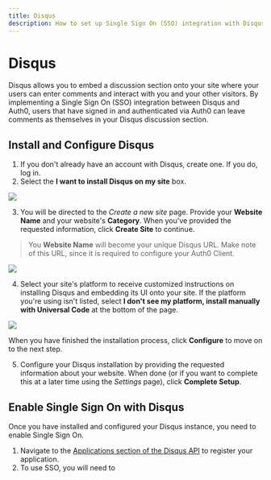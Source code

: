 ```yaml
---
title: Disqus
description: How to set up Single Sign On (SSO) integration with Disqus.
---
```


# Disqus

Disqus allows you to embed a discussion section onto your site where your users can enter comments and interact with you and your other visitors. By implementing a Single Sign On (SSO) integration between Disqus and Auth0, users that have signed in and authenticated via Auth0 can leave comments as themselves in your Disqus discussion section.

## Install and Configure Disqus

1. If you don't already have an account with Disqus, create one. If you do, log in.
2. Select the **I want to install Disqus on my site** box.

  ![](/disqus-on-site.png)

3. You will be directed to the *Create a new site* page. Provide your **Website Name** and your website's **Category**. When you've provided the requested information, click **Create Site** to continue.

  > You **Website Name** will become your unique Disqus URL. Make note of this URL, since it is required to configure your Auth0 Client.

  ![](/create-new-site.png)

4. Select your site's platform to receive customized instructions on installing Disqus and embedding its UI onto your site. If the platform you're using isn't listed, select **I don't see my platform, install manually with Universal Code** at the bottom of the page.

  ![](/platforms.png)

  When you have finished the installation process, click **Configure** to move on to the next step.

5. Configure your Disqus installation by providing the requested information about your website. When done (or if you want to complete this at a later time using the *Settings* page), click **Complete Setup**.

## Enable Single Sign On with Disqus

Once you have installed and configured your Disqus instance, you need to enable Single Sign On.

1. Navigate to the [Applications section of the Disqus API](https://disqus.com/api/applications/) to register your application.
2. To use SSO, you will need to 
